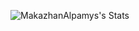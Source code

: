 ![MakazhanAlpamys's Stats](https://github-readme-stats.vercel.app/api?username=MakazhanAlpamys&theme=vue-dark&show_icons=true&hide_border=true&count_private=true)
